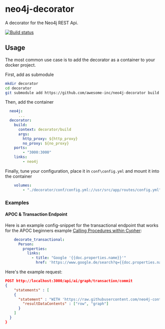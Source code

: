 # neo4j-decorator

A decorator for the Neo4j REST Api.

[![Build status](https://travis-ci.org/awesome-inc/neo4j-decorator/)](https://travis-ci.org/awesome-inc/neo4j-decorator.svg?branch=master)

## Usage

The most common use case is to add the decorator as a container to your docker project.

First, add as submodule

```bash
mkdir decorator
cd decorator
git submodule add https://github.com/awesome-inc/neo4j-decorator build
```

Then, add the container

```yml
  neo4j:
      ...
  decorator:
    build:
      context: decorator/build
      args:
        http_proxy: ${http_proxy}
        no_proxy: ${no_proxy}
    ports:
        - "3000:3000"
    links:
        - neo4j
```

Finally, tune your configuration, place it in `conf\config.yml` and mount it into the container

```yml
    volumes:
        - "./decorator/conf/config.yml://usr/src/app/routes/config.yml"
```

### Examples

#### APOC & Transaction Endpoint

Here is an example config-snippet for the transactional endpoint that works for the APOC beginners example [Calling Procedures within Cypher](https://neo4j-contrib.github.io/neo4j-apoc-procedures/#_calling_procedures_within_cypher):

```yml
    decorate_transactional:
      Person:
        properties:
          links:
            - title: "Google '{{doc.properties.name}}'"
              href: 'https://www.google.de/search?q={{doc.properties.name}}'
```

Here's the example request:

```json
POST http://localhost:3000/api/ai/graph/transaction/commit
{
    "statements" : [
    {
      "statement" : "WITH 'https://raw.githubusercontent.com/neo4j-contrib/neo4j-apoc-procedures/master/src/test/resources/person.json' AS url\nCALL apoc.load.json(url) YIELD value as person\nMERGE (p:Person {name:person.name})\nON CREATE SET p.age = person.age, p.children = size(person.children)\nRETURN p",
        "resultDataContents" : ["row", "graph"]
      }
    ]
  }
}
```
